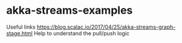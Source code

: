 # akka-streams-examples

Useful links
https://blog.scalac.io/2017/04/25/akka-streams-graph-stage.html
Help to understand the pull/push logic
